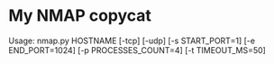 # My NMAP copycat

Usage: nmap.py HOSTNAME [-tcp] [-udp] [-s START_PORT=1] [-e END_PORT=1024] [-p PROCESSES_COUNT=4] [-t TIMEOUT_MS=50]
